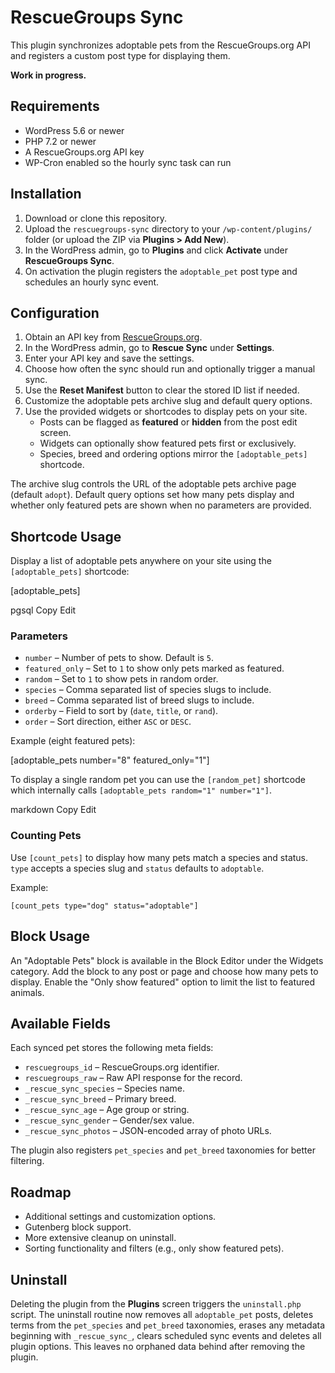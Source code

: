 # RescueGroups Sync

This plugin synchronizes adoptable pets from the RescueGroups.org API and registers a custom post type for displaying them.

**Work in progress.**

## Requirements

- WordPress 5.6 or newer
- PHP 7.2 or newer
- A RescueGroups.org API key
- WP-Cron enabled so the hourly sync task can run

## Installation

1. Download or clone this repository.  
2. Upload the `rescuegroups-sync` directory to your `/wp-content/plugins/` folder (or upload the ZIP via **Plugins > Add New**).  
3. In the WordPress admin, go to **Plugins** and click **Activate** under **RescueGroups Sync**.  
4. On activation the plugin registers the `adoptable_pet` post type and schedules an hourly sync event.

## Configuration

1. Obtain an API key from [RescueGroups.org](https://rescuegroups.org/).  
2. In the WordPress admin, go to **Rescue Sync** under **Settings**.  
3. Enter your API key and save the settings.
4. Choose how often the sync should run and optionally trigger a manual sync.
5. Use the **Reset Manifest** button to clear the stored ID list if needed.
6. Customize the adoptable pets archive slug and default query options.
7. Use the provided widgets or shortcodes to display pets on your site.
   - Posts can be flagged as **featured** or **hidden** from the post edit screen.
   - Widgets can optionally show featured pets first or exclusively.
   - Species, breed and ordering options mirror the `[adoptable_pets]` shortcode.

The archive slug controls the URL of the adoptable pets archive page (default `adopt`).
Default query options set how many pets display and whether only featured pets are shown when no parameters are provided.

## Shortcode Usage

Display a list of adoptable pets anywhere on your site using the `[adoptable_pets]` shortcode:

[adoptable_pets]

pgsql
Copy
Edit

### Parameters

- `number` – Number of pets to show. Default is `5`.
- `featured_only` – Set to `1` to show only pets marked as featured.
- `random` – Set to `1` to show pets in random order.
- `species` – Comma separated list of species slugs to include.
- `breed` – Comma separated list of breed slugs to include.
- `orderby` – Field to sort by (`date`, `title`, or `rand`).
- `order` – Sort direction, either `ASC` or `DESC`.

Example (eight featured pets):

[adoptable_pets number="8" featured_only="1"]

To display a single random pet you can use the `[random_pet]` shortcode which internally calls `[adoptable_pets random="1" number="1"]`.

markdown
Copy
Edit


### Counting Pets

Use `[count_pets]` to display how many pets match a species and status.
`type` accepts a species slug and `status` defaults to `adoptable`.

Example:

```
[count_pets type="dog" status="adoptable"]
```

## Block Usage

An "Adoptable Pets" block is available in the Block Editor under the Widgets category.
Add the block to any post or page and choose how many pets to display. Enable the
"Only show featured" option to limit the list to featured animals.


## Available Fields

Each synced pet stores the following meta fields:

- `rescuegroups_id` – RescueGroups.org identifier.  
- `rescuegroups_raw` – Raw API response for the record.  
- `_rescue_sync_species` – Species name.  
- `_rescue_sync_breed` – Primary breed.  
- `_rescue_sync_age` – Age group or string.  
- `_rescue_sync_gender` – Gender/sex value.  
- `_rescue_sync_photos` – JSON-encoded array of photo URLs.  

The plugin also registers `pet_species` and `pet_breed` taxonomies for better filtering.

## Roadmap

- Additional settings and customization options.  
- Gutenberg block support.  
- More extensive cleanup on uninstall.
- Sorting functionality and filters (e.g., only show featured pets).

## Uninstall

Deleting the plugin from the **Plugins** screen triggers the `uninstall.php` script.
The uninstall routine now removes all `adoptable_pet` posts, deletes terms from
the `pet_species` and `pet_breed` taxonomies, erases any metadata beginning with
`_rescue_sync_`, clears scheduled sync events and deletes all plugin options.
This leaves no orphaned data behind after removing the plugin.
